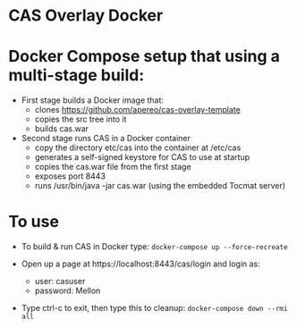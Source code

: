 CAS Overlay Docker
==================
# Docker Compose setup that using a multi-stage build:
* First stage builds a Docker image that:
  * clones https://github.com/apereo/cas-overlay-template
  * copies the src tree into it
  * builds cas.war 
* Second stage runs CAS in a Docker container
  * copy the directory etc/cas into the container at /etc/cas
  * generates a self-signed keystore for CAS to use at startup
  * copies the cas.war file from the first stage 
  * exposes port 8443
  * runs /usr/bin/java -jar cas.war (using the embedded Tocmat server)

To use
=====
* To build & run CAS in Docker type:
```docker-compose up --force-recreate```

* Open up a page at https://localhost:8443/cas/login and login as:
  * user: casuser
  * password: Mellon

* Type ctrl-c to exit, then type this to cleanup:
```docker-compose down --rmi all```
